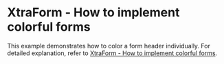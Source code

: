 # XtraForm - How to implement colorful forms


This example demonstrates how to color a form header individually. For detailed explanation, refer to <a href="https://www.devexpress.com/Support/Center/p/T147877">XtraForm - How to implement colorful forms</a>.

<br/>


